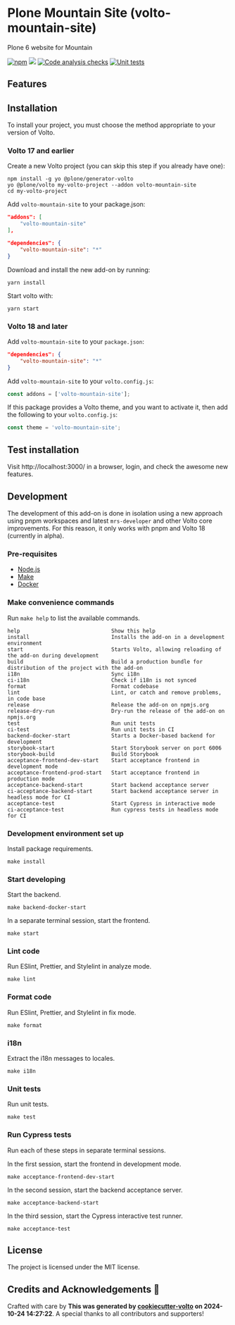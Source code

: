 # Plone Mountain Site (volto-mountain-site)

Plone 6 website for Mountain

[![npm](https://img.shields.io/npm/v/volto-mountain-site)](https://www.npmjs.com/package/volto-mountain-site)
[![](https://img.shields.io/badge/-Storybook-ff4785?logo=Storybook&logoColor=white&style=flat-square)](https://fosten.github.io/volto-mountain-site/)
[![Code analysis checks](https://github.com/fosten/volto-mountain-site/actions/workflows/code.yml/badge.svg)](https://github.com/fosten/volto-mountain-site/actions/workflows/code.yml)
[![Unit tests](https://github.com/fosten/volto-mountain-site/actions/workflows/unit.yml/badge.svg)](https://github.com/fosten/volto-mountain-site/actions/workflows/unit.yml)

## Features

<!-- List your awesome features here -->

## Installation

To install your project, you must choose the method appropriate to your version of Volto.


### Volto 17 and earlier

Create a new Volto project (you can skip this step if you already have one):

```
npm install -g yo @plone/generator-volto
yo @plone/volto my-volto-project --addon volto-mountain-site
cd my-volto-project
```

Add `volto-mountain-site` to your package.json:

```JSON
"addons": [
    "volto-mountain-site"
],

"dependencies": {
    "volto-mountain-site": "*"
}
```

Download and install the new add-on by running:

```
yarn install
```

Start volto with:

```
yarn start
```

### Volto 18 and later

Add `volto-mountain-site` to your `package.json`:

```json
"dependencies": {
    "volto-mountain-site": "*"
}
```

Add `volto-mountain-site` to your `volto.config.js`:

```javascript
const addons = ['volto-mountain-site'];
```

If this package provides a Volto theme, and you want to activate it, then add the following to your `volto.config.js`:

```javascript
const theme = 'volto-mountain-site';
```

## Test installation

Visit http://localhost:3000/ in a browser, login, and check the awesome new features.


## Development

The development of this add-on is done in isolation using a new approach using pnpm workspaces and latest `mrs-developer` and other Volto core improvements.
For this reason, it only works with pnpm and Volto 18 (currently in alpha).


### Pre-requisites

-   [Node.js](https://6.docs.plone.org/install/create-project.html#node-js)
-   [Make](https://6.docs.plone.org/install/create-project.html#make)
-   [Docker](https://6.docs.plone.org/install/create-project.html#docker)


### Make convenience commands

Run `make help` to list the available commands.

```text
help                             Show this help
install                          Installs the add-on in a development environment
start                            Starts Volto, allowing reloading of the add-on during development
build                            Build a production bundle for distribution of the project with the add-on
i18n                             Sync i18n
ci-i18n                          Check if i18n is not synced
format                           Format codebase
lint                             Lint, or catch and remove problems, in code base
release                          Release the add-on on npmjs.org
release-dry-run                  Dry-run the release of the add-on on npmjs.org
test                             Run unit tests
ci-test                          Run unit tests in CI
backend-docker-start             Starts a Docker-based backend for development
storybook-start                  Start Storybook server on port 6006
storybook-build                  Build Storybook
acceptance-frontend-dev-start    Start acceptance frontend in development mode
acceptance-frontend-prod-start   Start acceptance frontend in production mode
acceptance-backend-start         Start backend acceptance server
ci-acceptance-backend-start      Start backend acceptance server in headless mode for CI
acceptance-test                  Start Cypress in interactive mode
ci-acceptance-test               Run cypress tests in headless mode for CI
```

### Development environment set up

Install package requirements.

```shell
make install
```

### Start developing

Start the backend.

```shell
make backend-docker-start
```

In a separate terminal session, start the frontend.

```shell
make start
```

### Lint code

Run ESlint, Prettier, and Stylelint in analyze mode.

```shell
make lint
```

### Format code

Run ESlint, Prettier, and Stylelint in fix mode.

```shell
make format
```

### i18n

Extract the i18n messages to locales.

```shell
make i18n
```

### Unit tests

Run unit tests.

```shell
make test
```

### Run Cypress tests

Run each of these steps in separate terminal sessions.

In the first session, start the frontend in development mode.

```shell
make acceptance-frontend-dev-start
```

In the second session, start the backend acceptance server.

```shell
make acceptance-backend-start
```

In the third session, start the Cypress interactive test runner.

```shell
make acceptance-test
```

## License

The project is licensed under the MIT license.

## Credits and Acknowledgements 🙏

Crafted with care by **This was generated by [cookiecutter-volto](https://github.com/plone/cookiecutter-volto/frontend_addon) on 2024-10-24 14:27:22**. A special thanks to all contributors and supporters!
